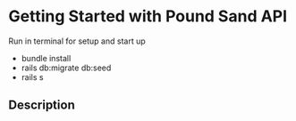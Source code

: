 # Getting Started with Pound Sand API
Run in terminal for setup and start up
- bundle install
- rails db:migrate db:seed
- rails s

## Description

